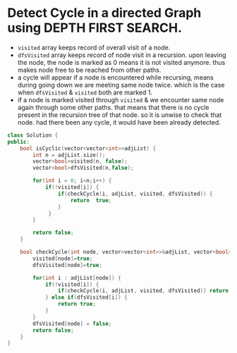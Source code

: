 # Detect Cycle in a directed Graph using DEPTH FIRST SEARCH. 

- `visited` array keeps record of overall visit of a node. 
- `dfsVisited` array keeps record of node visit in a recursion. upon leaving the node, the node is marked as $0$ means it is not visited anymore. thus makes node free to be reached from other paths.
- a cycle will appear if a node is encountered while recursing, means during going down we are meeting same node twice. which is the case when `dfsVisited` & `visited` both are marked $1$.
- if a node is marked visited through `visited` & we encounter same node again through some other paths. that means that there is no cycle present in the recursion tree of that node. so it is unwise to check that node. had there been any cycle, it would have been already detected.

```cpp
class Solution {
public: 
    bool isCyclic(vector<vector<int>>adjList) {
        int n = adjList.size(); 
        vector<bool>visited(n, false);
        vector<bool>dfsVisited(n,false);

        for(int i = 0; i<n;i++) {
            if(!visited[i]) {
                if(checkCycle(i, adjList, visited, dfsVisited)) {
                    return  true;
                }
             }
        }

        return false;
    }

    bool checkCycle(int node, vector<vector<int>>&adjList, vector<bool>&visited, vector<bool>&dfsVisited ) {
        visited[node]=true;
        dfsVisited[node]=true;

        for(int i : adjList[node]) {
            if(!visited[i]) {
                if(checkCycle(i, adjList, visited, dfsVisited)) return true;
            } else if(dfsVisited[i]) {
                return true;
            } 
        }
        dfsVisited[node] = false;
        return false;
    }
}



```  
